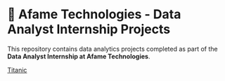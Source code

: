 # 🏢 Afame Technologies - Data Analyst Internship Projects

This repository contains data analytics projects completed as part of the **Data Analyst Internship at Afame Technologies**.

[Titanic](Titanic.png)
